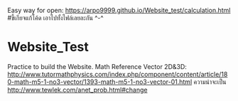 Easy way for open: https://arpo9999.github.io/Website_test/calculation.html
#ขี้เกียจแก้โค้ด เอาไปทั้งไฟล์เลยละกัน ^-^

# Website_Test
 Practice to build the Website.
Math Reference
Vector 2D&3D: http://www.tutormathphysics.com/index.php/component/content/article/180-math-m5-1-no3-vector/1393-math-m5-1-no3-vector-01.html
ความน่าจะเป็น http://www.tewlek.com/anet_prob.html#change
